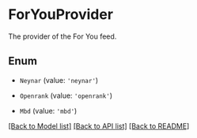 # ForYouProvider

The provider of the For You feed. 

## Enum

* `Neynar` (value: `'neynar'`)

* `Openrank` (value: `'openrank'`)

* `Mbd` (value: `'mbd'`)

[[Back to Model list]](../README.md#documentation-for-models) [[Back to API list]](../README.md#documentation-for-api-endpoints) [[Back to README]](../README.md)
